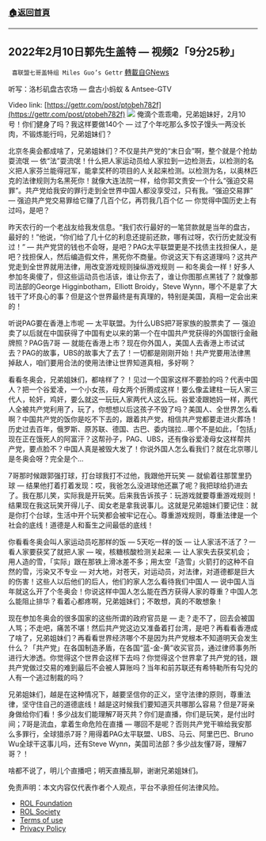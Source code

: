 ###  [:house:返回首頁](https://github.com/ourhimalayas/txt)
---


## 2022年2月10日郭先生盖特 — 视频2「9分25秒」
` 喜联盟七哥盖特组 Miles Guo’s Gettr` [轉載自GNews](https://gnews.org/zh-hans/1988250/)

听写：洛杉矶盘古农场 — 盘古小蚂蚁 & Antsee-GTV

Video link: [https://gettr.com/post/ptobeh782f](https://gettr.com/post/ptobeh782f)
![](https://assets.gnews.org/wp-content/uploads/2022/02/09659B28-DA5B-4A89-8ED2-90E5032473C8.jpeg)
俺滴个乖乖嘞，兄弟姐妹好，2月10号！你们健身了吗？我这样要做140个 — 过了个年吃那么多饺子馒头一两没长肉，不锻炼能行吗，兄弟姐妹们？

北京冬奥会都成啥了，兄弟姐妹们？不仅是共产党的“末日会”啊，整个就是个抢劫耍流氓 — 依“法”耍流氓！什么把人家运动员给人家拉到一边检测去，以检测的名义把人家芬兰能得冠军，能拿奖杯的项目的人关起来检测。以检测为名，以奥林匹克的法律规则为名黑死你！就像大连法院一样，给你郭文贵安一个什么“强迫交易罪”。共产党给我安的罪行走到全世界中国人都没享受过，只有我。“强迫交易罪” — 强迫共产党交易罪给它赚了几百个亿，再罚我几百个亿 — 你觉得中国历史上有过吗，是吧？

昨天农行的一个老战友给我发信息。“我们农行最好的一笔贷款就是当年的盘古，最好的！”他说，“你们给了几十亿的利息还提前还款，哪有过呀，农行历史就没有过！” — 共产党贷的钱也不会呀，是吧？PAG太平联盟更是不找债主找担保人，是吧？找担保人，然后编造假文件，黑死你不商量。你说这天下有这道理吗？这共产党走到全世界就用法律，用改变游戏规则操纵游戏规则 — 和冬奥会一样！好多人参加冬奥傻了，但这些运动员也活该，谁让你去了，谁让你图那点黑钱了？就像那司法部的George Higginbotham，Elliott Broidy，Steve Wynn，哪个不是拿了大钱干了坏良心的事？但是这个世界最终是有真理的，特别是美国，真相一定会出来的！

听说PAG要在香港上市呢 — 太平联盟。为什么UBS把7哥家族的股票卖了 — 强迫卖了以后就在中国获得了中国有史以来的第一个在中国共产党获得的外国银行金融牌照？PAG告7哥 — 就能在香港上市？现在你外国人，美国人去香港上市试试去？PAG的故事，UBS的故事大了去了！一切都是刚刚开始！共产党要用法律黒掉敌人，咱们要用合法的使用法律让世界知道真相，多好啊？

看看冬奥会，兄弟姐妹们，都啥样了？！见过一个国家这样不要脸的吗？代表中国人？把一个谷爱凌，一个小女孩，母女两个折腾成这样！要么像孟建柱一玩人家三代人，轮奸，鸡奸，要么就这一玩玩人家两代人这么玩。谷爱凌跟她妈一样，两代人全被共产党利用了，玩了，你想想以后这孩子不毁了吗？美国人、全世界怎么看啊？中国共产党的饭你是吃不下去的，跟着共产党，相信共产党都要走进火葬场！历史过去百年，俄罗斯、原苏联、德国、古巴、委内瑞拉…哪个不是如此，「包括」现在正在饿死人的阿富汗？这帮孙子，PAG、UBS，还有像谷爱凌母女这样帮共产党，要点脸不？中国人真是被毁大发了！你说外国人怎么看我们？就在北京哪儿是冬奥会呀？完全是个…

7哥那时候跟郭强打球，打台球我打不过他，我跟他开玩笑 — 就偷着往那筐里扔球 — 结果他打着打着发现：哎，我爸怎么没进球他还赢了呢？我把球给扔进去了。我在那儿笑，实际我是开玩笑。后来我告诉孩子：玩游戏就要尊重游戏规则！结果现在我这玩笑开得儿子、闺女老是拿我说事儿。这就是兄弟姐妹们要记住：就是你打个台球，生活中开个玩笑都会被牢记在心。尊重游戏规则，尊重法律是一个社会的底线！道德是人和畜生之间最低的底线！

你看看冬奥会叫人家运动员吃那样的饭 — 5天吃一样的饭 — 让人家活不活了？一看人家要获奖了就把人家 — 唉，核糖核酸检测关起来 — 让人家失去获奖机会；用人造的雪，「实际」跟在那铁上滑冰差不多；用太空「造雪」火箭打的这种不自然的雪，污染又不专业 — 对大地，对苍天，对运动员，对法律，对道德都是巨大的伤害！这些人以后他们的后人，他们的家人怎么看待我们中国人 — 说中国人当年就这么开了个冬奥会！你说这样中国人怎么能在西方获得人家的尊重？中国人怎么能阻止排华？看着心都疼啊，兄弟姐妹们；不敢想，真的不敢想象！

现在参加冬奥会的很多国家的这些所谓的政府官员是 — 走？走不了，回去会被国人骂；不走吧，痛苦不堪！然后共产党这边又准备着打台湾，是吧？再看看香港成了啥了，兄弟姐妹们？再看看世界经济哪个不是因为共产党根本不知道明天会发生什么？「共产党」在各国制造矛盾，在各国“蓝-金-黄”收买官员，通过律师事务所进行大渗透。你觉得这个世界会这样下去吗？你觉得这个世界拿了共产党的钱，跟共产党做过交易的难到最后不会被人算账吗？当年和前苏联还有希特勒所有勾兑的人有一个逃过制裁的吗？

兄弟姐妹们，越是在这种情况下，越要坚信你的正义，坚守法律的原则，尊重法律，坚守住自己的道德底线！越是这时候我们要知道灭共哪那么容易？但是7哥亲身做给你们看！多少战友们能理解7哥灭共？你们是直播，你们是玩笑，是付出时间；7哥是流血，拿着生命危险在直播 — 哪回不是呢？否则共产党干嘛给我安那么多罪行，全球猎杀7哥？用得着PAG太平联盟、UBS、马云、阿里巴巴、Bruno Wu全球干这事儿吗，还有Steve Wynn，美国司法部？多少战友懂7哥，理解7哥？！

啥都不说了，明儿个直播吧；明天直播乱聊，谢谢兄弟姐妹们。

 

免责声明：本文内容仅代表作者个人观点，平台不承担任何法律风险。

- [ROL Foundation](https://rolfoundation.org/)
- [ROL Society](https://rolsociety.org/)
- [Terms of use](https://gnews.org/terms-of-use-3/)
- [Privacy Policy](https://gnews.org/privacy-policy/)
